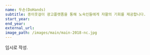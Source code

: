 ```yaml
---
name: 두손(DoHands)
subtitle: 종이옷걸이 광고플랫폼을 통해 노숙인들에게 자활의 기회를 제공합니다.
start_year:
end_year:
external_url:
image_path: /images/main/main-2018-nc.jpg
---
```


임시로 작성.

